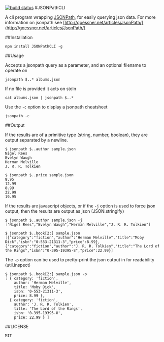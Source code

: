 [![build status](https://secure.travis-ci.org/cjc/JSONPathCLI.png)](http://travis-ci.org/cjc/JSONPathCLI)
#JSONPathCLI

A cli program wrapping [JSONPath](https://github.com/s3u/JSONPath), for easily querying json data. For more information on jsonpath see [http://goessner.net/articles/JsonPath/](http://goessner.net/articles/JsonPath/)

##Installation

    npm install JSONPathCLI -g

##Usage

Accepts a jsonpath query as a parameter, and an optional filename to operate on

    jsonpath $..* albums.json

If no file is provided it acts on stdin

    cat albums.json | jsonpath $..*

Use the ````-c```` option to display a jsonpath cheatsheet

    jsonpath -c

##Output

If the results are of a primitive type (string, number, boolean), they are output separated by a newline.

    $ jsonpath $..author sample.json 
    Nigel Rees
    Evelyn Waugh
    Herman Melville
    J. R. R. Tolkien

    $ jsonpath $..price sample.json 
    8.95
    12.99
    8.99
    22.99
    19.95

If the results are javascript objects, or if the ````-j```` option is used to force json output, then the results are output as json (JSON.stringify)

    $ jsonpath $..author sample.json -j
    ["Nigel Rees","Evelyn Waugh","Herman Melville","J. R. R. Tolkien"]

    $ jsonpath $..book[2:] sample.json
    [{"category":"fiction","author":"Herman Melville","title":"Moby Dick","isbn":"0-553-21311-3","price":8.99},{"category":"fiction","author":"J. R. R. Tolkien","title":"The Lord of the Rings","isbn":"0-395-19395-8","price":22.99}]

The ````-p```` option can be used to pretty-print the json output in for readability (util.inspect)

    $ jsonpath $..book[2:] sample.json -p
    [ { category: 'fiction',
        author: 'Herman Melville',
        title: 'Moby Dick',
        isbn: '0-553-21311-3',
        price: 8.99 },
      { category: 'fiction',
        author: 'J. R. R. Tolkien',
        title: 'The Lord of the Rings',
        isbn: '0-395-19395-8',
        price: 22.99 } ]


##LICENSE

    MIT
